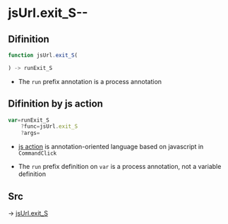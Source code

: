 # jsUrl.exit_S--

## Difinition

```js.js
function jsUrl.exit_S(

) -> runExit_S
```

- The `run` prefix annotation is a process annotation


## Difinition by js action

```js.js
var=runExit_S
	?func=jsUrl.exit_S
	?args=

```

- [js action](#) is annotation-oriented language based on javascript in `CommandClick`

- The `run` prefix definition on `var` is a process annotation, not a variable definition

## Src

-> [jsUrl.exit_S](https://github.com/puutaro/CommandClick/blob/master/app/src/main/java/com/puutaro/commandclick/fragment_lib/terminal_fragment/js_interface/JsUrl.kt#L154)


